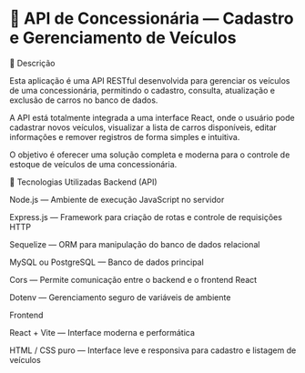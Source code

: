 # 🚗 API de Concessionária — Cadastro e Gerenciamento de Veículos
📖 Descrição

Esta aplicação é uma API RESTful desenvolvida para gerenciar os veículos de uma concessionária, permitindo o cadastro, consulta, atualização e exclusão de carros no banco de dados.

A API está totalmente integrada a uma interface React, onde o usuário pode cadastrar novos veículos, visualizar a lista de carros disponíveis, editar informações e remover registros de forma simples e intuitiva.

O objetivo é oferecer uma solução completa e moderna para o controle de estoque de veículos de uma concessionária.

🧰 Tecnologias Utilizadas
Backend (API)

Node.js — Ambiente de execução JavaScript no servidor

Express.js — Framework para criação de rotas e controle de requisições HTTP

Sequelize — ORM para manipulação do banco de dados relacional

MySQL ou PostgreSQL — Banco de dados principal

Cors — Permite comunicação entre o backend e o frontend React

Dotenv — Gerenciamento seguro de variáveis de ambiente

Frontend

React + Vite — Interface moderna e performática

HTML / CSS puro — Interface leve e responsiva para cadastro e listagem de veículos
